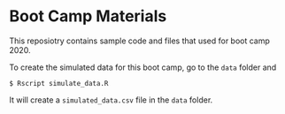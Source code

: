 # Boot Camp Materials

This reposiotry contains sample code and files that used for boot camp 2020.

To create the simulated data for this boot camp, go to the `data` folder and
```
$ Rscript simulate_data.R
```
It will create a `simulated_data.csv` file in the `data` folder.